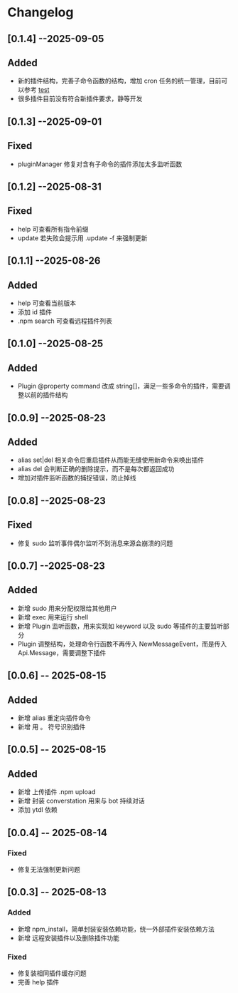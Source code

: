 # Changelog

## [0.1.4] --2025-09-05
## Added
- 新的插件结构，完善子命令函数的结构，增加 cron 任务的统一管理，目前可以参考 [test](https://github.com/TeleBoxDev/TeleBox/blob/dev/src/plugin/test.ts)
- 很多插件目前没有符合新插件要求，静等开发

## [0.1.3] --2025-09-01
## Fixed
- pluginManager 修复对含有子命令的插件添加太多监听函数

## [0.1.2] --2025-08-31
## Fixed
- help 可查看所有指令前缀
- update 若失败会提示用 .update -f 来强制更新

## [0.1.1] --2025-08-26
## Added
- help 可查看当前版本
- 添加 id 插件
- .npm search 可查看远程插件列表

## [0.1.0] --2025-08-25
## Added
- Plugin @property command 改成 string[]，满足一些多命令的插件，需要调整以前的插件结构

## [0.0.9] --2025-08-23
## Added
- alias set|del 相关命令后重启插件从而能无缝使用新命令来唤出插件
- alias del 会判断正确的删除提示，而不是每次都返回成功
- 增加对插件监听函数的捕捉错误，防止掉线

## [0.0.8] --2025-08-23
## Fixed
- 修复 sudo 监听事件偶尔监听不到消息来源会崩溃的问题

## [0.0.7] --2025-08-23
## Added
- 新增 sudo 用来分配权限给其他用户
- 新增 exec 用来运行 shell
- 新增 Plugin 监听函数，用来实现如 keyword 以及 sudo 等插件的主要监听部分
- Plugin 调整结构，处理命令行函数不再传入 NewMessageEvent，而是传入 Api.Message，需要调整下插件

## [0.0.6] -- 2025-08-15
## Added
- 新增 alias 重定向插件命令
- 新增 用 。 符号识别插件

## [0.0.5] -- 2025-08-15
## Added
- 新增 上传插件 .npm upload <Plugin>
- 新增 封装 converstation 用来与 bot 持续对话
- 添加 ytdl 依赖

## [0.0.4] -- 2025-08-14
### Fixed
- 修复无法强制更新问题

## [0.0.3] -- 2025-08-13
### Added
- 新增 npm_install，简单封装安装依赖功能，统一外部插件安装依赖方法
- 新增 远程安装插件以及删除插件功能

### Fixed
- 修复装相同插件缓存问题
- 完善 help 插件
